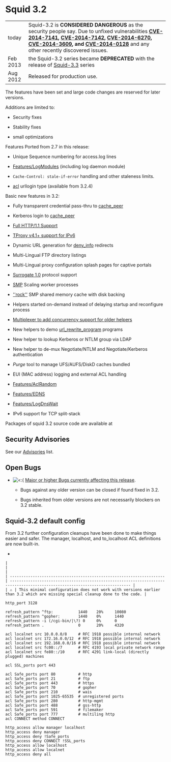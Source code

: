 # Squid 3.2

|          |                                                                                                                                                                                                                                                                                                                                                                                                                                                                                                                                |
| -------- | ------------------------------------------------------------------------------------------------------------------------------------------------------------------------------------------------------------------------------------------------------------------------------------------------------------------------------------------------------------------------------------------------------------------------------------------------------------------------------------------------------------------------------ |
| today    | Squid-3.2 is **CONSIDERED DANGEROUS** as the security people say. Due to unfixed vulnerabilities **[CVE-2014-7141](http://www.squid-cache.org/Advisories/SQUID-2014_4.txt), [CVE-2014-7142](http://www.squid-cache.org/Advisories/SQUID-2014_4.txt), [CVE-2014-6270](http://www.squid-cache.org/Advisories/SQUID-2014_3.txt), [CVE-2014-3609](http://www.squid-cache.org/Advisories/SQUID-2014_2.txt), and [CVE-2014-0128](http://www.squid-cache.org/Advisories/SQUID-2014_1.txt)** and any other recently discovered issues. |
| Feb 2013 | the Squid-3.2 series became **DEPRECATED** with the release of [Squid-3.3](/Releases/Squid-3.3) series                                                                                                                                                                                                                                                                                                                                                                               |
| Aug 2012 | Released for production use.                                                                                                                                                                                                                                                                                                                                                                                                                                                                                                   |

The features have been set and large code changes are reserved for later
versions.

Additions are limited to:

  - Security fixes

  - Stability fixes

  - small optimizations

Features Ported from 2.7 in this release:

  - Unique Sequence numbering for access.log lines

  - [Features/LogModules](/Features/LogModules)
    (including log daemon module)

  - `Cache-Control: stale-if-error` handling and other staleness limits.

  - [acl](http://www.squid-cache.org/Doc/config/acl) urllogin type
    (available from 3.2.4)

Basic new features in 3.2:

  - Fully transparent credential pass-thru to
    [cache_peer](http://www.squid-cache.org/Doc/config/cache_peer)

  - Kerberos login to
    [cache_peer](http://www.squid-cache.org/Doc/config/cache_peer)

  - [Full HTTP/1.1
    Support](/Features/HTTP11)

  - [TProxy v4.1+ support for
    IPv6](/Features/Tproxy4)

  - Dynamic URL generation for
    [deny_info](http://www.squid-cache.org/Doc/config/deny_info)
    redirects

  - Multi-Lingual FTP directory listings

  - Multi-Lingual proxy configuration splash pages for captive portals

  - [Surrogate 1.0](/Features/Surrogate)
    protocol support

  - [SMP](/Features/SmpScale)
    Scaling worker processes

  - [''rock''](/Features/RockStore)
    SMP shared memory cache with disk backing

  - Helpers started on-demand instead of delaying startup and
    reconfigure process

  - [Multiplexer to add concurrency support for older
    helpers](/Features/HelperMultiplexer)

  - New helpers to demo
    [url_rewrite_program](http://www.squid-cache.org/Doc/config/url_rewrite_program)
    programs

  - New helper to lookup Kerberos or NTLM group via LDAP

  - New helper to de-mux Negotiate/NTLM and Negotiate/Kerberos
    authentication

  - *Purge* tool to manage UFS/AUFS/DiskD caches bundled

  - EUI (MAC address) logging and external ACL handling

  - [Features/AclRandom](/Features/AclRandom)

  - [Features/EDNS](/Features/EDNS)

  - [Features/LogDnsWait](/Features/LogDnsWait)

  - IPv6 support for TCP split-stack

Packages of squid 3.2 source code are available at
[](http://www.squid-cache.org/Versions/v3/3.2/)

## Security Advisories

See our [Advisories](http://www.squid-cache.org/Advisories/) list.

## Open Bugs

  - ![\<:(](https://wiki.squid-cache.org/wiki/squidtheme/img/frown.png)
    [Major or higher Bugs currently affecting this
    release](http://bugs.squid-cache.org/buglist.cgi?bug_id_type=anyexact&bug_severity=blocker&bug_severity=critical&bug_severity=major&bug_status=UNCONFIRMED&bug_status=NEW&bug_status=ASSIGNED&bug_status=REOPENED&chfieldto=Now&product=Squid&query_format=advanced&columnlist=bug_severity%2Cversion%2Cop_sys%2Cshort_desc&order=version%20DESC%2Cbug_severity%2Cbug_id).
    
      - Bugs against any older version can be closed if found fixed in
        3.2.
    
      - Bugs inherited from older versions are not necessarily blockers
        on 3.2 stable.

## Squid-3.2 default config

From 3.2 further configuration cleanups have been done to make things
easier and safer. The manager, localhost, and to_localhost ACL
definitions are now built-in.

  - 
    
    |                                                                      |                                                                                                                             |
    | -------------------------------------------------------------------- | --------------------------------------------------------------------------------------------------------------------------- |
    | ⚠️ | This minimal configuration does not work with versions earlier than 3.2 which are missing special cleanup done to the code. |
    

<!-- end list -->

    http_port 3128
    
    refresh_pattern ^ftp:           1440    20%     10080
    refresh_pattern ^gopher:        1440    0%      1440
    refresh_pattern -i (/cgi-bin/|\?) 0     0%      0
    refresh_pattern .               0       20%     4320
    
    acl localnet src 10.0.0.0/8     # RFC 1918 possible internal network
    acl localnet src 172.16.0.0/12  # RFC 1918 possible internal network
    acl localnet src 192.168.0.0/16 # RFC 1918 possible internal network
    acl localnet src fc00::/7       # RFC 4193 local private network range
    acl localnet src fe80::/10      # RFC 4291 link-local (directly plugged) machines
    
    acl SSL_ports port 443
    
    acl Safe_ports port 80          # http
    acl Safe_ports port 21          # ftp
    acl Safe_ports port 443         # https
    acl Safe_ports port 70          # gopher
    acl Safe_ports port 210         # wais
    acl Safe_ports port 1025-65535  # unregistered ports
    acl Safe_ports port 280         # http-mgmt
    acl Safe_ports port 488         # gss-http
    acl Safe_ports port 591         # filemaker
    acl Safe_ports port 777         # multiling http
    acl CONNECT method CONNECT
    
    http_access allow manager localhost
    http_access deny manager
    http_access deny !Safe_ports
    http_access deny CONNECT !SSL_ports
    http_access allow localhost
    http_access allow localnet
    http_access deny all
